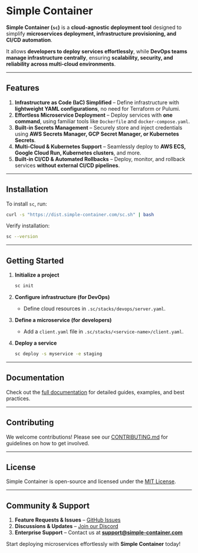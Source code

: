 # **Simple Container**

**Simple Container (`sc`)** is a **cloud-agnostic deployment tool** designed to simplify **microservices deployment, 
infrastructure provisioning, and CI/CD automation**. 

It allows **developers to deploy services effortlessly**, while **DevOps teams manage infrastructure centrally**, 
ensuring **scalability, security, and reliability across multi-cloud environments**.

---

## **Features**

1. **Infrastructure as Code (IaC) Simplified** – Define infrastructure with **lightweight YAML configurations**, no need for Terraform or Pulumi.
2. **Effortless Microservice Deployment** – Deploy services with **one command**, using familiar tools like `Dockerfile` and `docker-compose.yaml`.
3. **Built-in Secrets Management** – Securely store and inject credentials using **AWS Secrets Manager, GCP Secret Manager, or Kubernetes Secrets**.
4. **Multi-Cloud & Kubernetes Support** – Seamlessly deploy to **AWS ECS, Google Cloud Run, Kubernetes clusters**, and more.
5. **Built-in CI/CD & Automated Rollbacks** – Deploy, monitor, and rollback services **without external CI/CD pipelines**.

---

## **Installation**

To install `sc`, run:
```sh
curl -s "https://dist.simple-container.com/sc.sh" | bash
```
Verify installation:
```sh
sc --version
```

---

## **Getting Started**

1. **Initialize a project**
   ```sh
   sc init
   ```

2. **Configure infrastructure (for DevOps)**
    - Define cloud resources in `.sc/stacks/devops/server.yaml`.

3. **Define a microservice (for developers)**
    - Add a `client.yaml` file in `.sc/stacks/<service-name>/client.yaml`.

4. **Deploy a service**
   ```sh
   sc deploy -s myservice -e staging
   ```

---

## **Documentation**

Check out the [full documentation](https://docs.simple-container.com) for detailed guides, examples, and best practices.

---

## **Contributing**

We welcome contributions! Please see our [CONTRIBUTING.md](CONTRIBUTING.md) for guidelines on how to get involved.

---

## **License**

Simple Container is open-source and licensed under the [MIT License](LICENSE).

---

## **Community & Support**

1. **Feature Requests & Issues** – [GitHub Issues](https://github.com/simple-container/api/issues)
2. **Discussions & Updates** – [Join our Discord](https://discord.gg/simple-container)
3. **Enterprise Support** – Contact us at **support@simple-container.com**

Start deploying microservices effortlessly with **Simple Container** today!